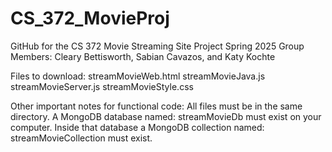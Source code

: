 # CS_372_MovieProj
GitHub for the CS 372 Movie Streaming Site Project Spring 2025 
Group Members: Cleary Bettisworth, Sabian Cavazos, and Katy Kochte

Files to download: 
streamMovieWeb.html
streamMovieJava.js
streamMovieServer.js
streamMovieStyle.css

Other important notes for functional code: 
All files must be in the same directory. 
A MongoDB database named: streamMovieDb must exist on your computer.
Inside that database a MongoDB collection named: streamMovieCollection must exist.

